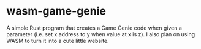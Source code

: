 # wasm-game-genie
A simple Rust program that creates a Game Genie code when given a parameter (i.e. set x address to y when value at x is z). I also plan on using WASM to turn it into a cute little website.
